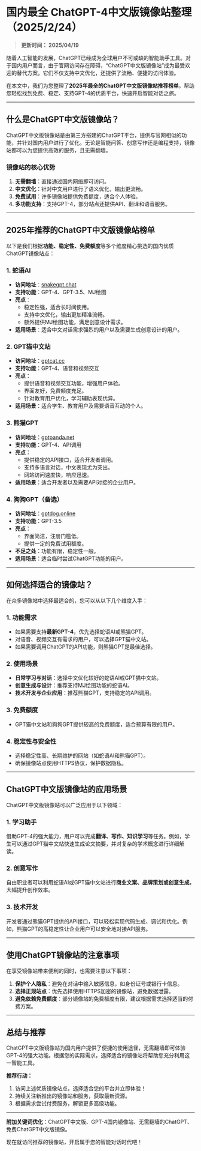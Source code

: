 # 国内最全 ChatGPT-4中文版镜像站整理（2025/2/24）
> **更新时间： 2025/04/19**  

随着人工智能的发展，ChatGPT已经成为全球用户不可或缺的智能助手工具。对于国内用户而言，由于官网访问存在障碍，“ChatGPT中文版镜像站”成为最受欢迎的替代方案。它们不仅支持中文优化，还提供了流畅、便捷的访问体验。

在本文中，我们为您整理了**2025年最全的ChatGPT中文版镜像站推荐榜单**，帮助您轻松找到免费、稳定、支持GPT-4的优质平台，快速开启智能对话之旅。 

---

## 什么是ChatGPT中文版镜像站？

ChatGPT中文版镜像站是由第三方搭建的ChatGPT平台，提供与官网相似的功能，并针对国内用户进行了优化。无论是智能问答、创意写作还是编程支持，镜像站都可以为您提供高效的服务，且无需翻墙。

### **镜像站的核心优势**
1. **无需翻墙**：直接通过国内网络即可访问。
2. **中文优化**：针对中文用户进行了语义优化，输出更流畅。
3. **免费试用**：许多镜像站提供免费额度，适合个人体验。
4. **多功能支持**：支持GPT-4，部分站点还提供API、翻译和语音服务。

---

## 2025年推荐的ChatGPT中文版镜像站榜单

以下是我们根据**功能、稳定性、免费额度**等多个维度精心挑选的国内优质ChatGPT镜像站点：

### **1. 蛇语AI**
- **访问地址**：[snakegpt.chat](https://snakegpt.chat)
- **支持功能**：GPT-4、GPT-3.5、MJ绘图
- **亮点**：
  - 稳定性强，适合长时间使用。
  - 支持中文优化，输出更加精准流畅。
  - 额外提供MJ绘图功能，满足创意设计需求。
- **适用场景**：适合中文对话需求强烈的用户以及需要生成创意设计的用户。

### **2. GPT猫中文站**
- **访问地址**：[gptcat.cc](https://gptcat.cc)
- **支持功能**：GPT-4、语音和视频交互
- **亮点**：
  - 提供语音和视频交互功能，增强用户体验。
  - 界面友好，免费额度充足。
  - 针对教育用户优化，学习辅助表现优异。
- **适用场景**：适合学生、教育用户及需要语音互动的个人。

### **3. 熊猫GPT**
- **访问地址**：[gptpanda.net](https://ai-panda.xyz/login?invite_code=34137c47)
- **支持功能**：GPT-4、API调用
- **亮点**：
  - 提供稳定的API接口，适合开发者调用。
  - 支持多语言对话，中文表现尤为突出。
  - 网站访问速度快，响应迅速。
- **适用场景**：适合开发者以及需要API对接的企业用户。

### **4. 狗狗GPT（备选）**
- **访问地址**：[gptdog.online](https://gptdog.online)
- **支持功能**：GPT-3.5
- **亮点**：
  - 界面简洁，注册门槛低。
  - 提供一定的免费试用额度。
- **不足之处**：功能有限，稳定性一般。
- **适用场景**：适合临时尝试ChatGPT功能的用户。

---

## 如何选择适合的镜像站？

在众多镜像站中选择最适合的，您可以从以下几个维度入手：

### **1. 功能需求**
- 如果需要支持**最新GPT-4**，优先选择蛇语AI或熊猫GPT。
- 对语音、视频交互有需求的用户，可以选择GPT猫中文站。
- 如果需要调用ChatGPT的API功能，则熊猫GPT是最佳选择。

### **2. 使用场景**
- **日常学习与对话**：选择中文优化较好的蛇语AI或GPT猫中文站。
- **创意生成与设计**：推荐支持MJ绘图功能的蛇语AI。
- **技术开发与企业应用**：推荐熊猫GPT，支持稳定的API调用。

### **3. 免费额度**
- GPT猫中文站和狗狗GPT提供较高的免费额度，适合预算有限的用户。

### **4. 稳定性与安全性**
- 选择稳定性高、长期维护的网站（如蛇语AI和熊猫GPT）。
- 确保镜像站点使用HTTPS协议，保护数据隐私。

---

## ChatGPT中文版镜像站的应用场景

ChatGPT中文版镜像站可以广泛应用于以下领域：

### **1. 学习助手**
借助GPT-4的强大能力，用户可以完成**翻译、写作、知识学习**等任务。例如，学生可以通过GPT猫中文站快速生成论文摘要，并对复杂的学术概念进行详细解读。

### **2. 创意写作**
自由职业者可以利用蛇语AI或GPT猫中文站进行**商业文案、品牌策划或创意生成**，大幅提升创作效率。

### **3. 技术开发**
开发者通过熊猫GPT提供的API接口，可以轻松实现代码生成、调试和优化。例如，熊猫GPT的高稳定性让企业用户可以安全地对接API服务。

---

## 使用ChatGPT镜像站的注意事项

在享受镜像站带来便利的同时，也需要注意以下事项：

1. **保护个人隐私**：避免在对话中输入敏感信息，如身份证号或银行卡信息。
2. **选择正规站点**：优先选择使用HTTPS加密的镜像站，避免数据泄露。
3. **避免依赖免费额度**：部分镜像站的免费额度有限，建议根据需求选择适当的付费方案。

---

## 总结与推荐

ChatGPT中文版镜像站为国内用户提供了便捷的使用途径，无需翻墙即可体验GPT-4的强大功能。根据您的实际需求，选择适合的镜像站将帮助您充分利用这一智能工具。

**推荐行动：**
1. 访问上述优质镜像站点，选择适合您的平台并立即体验！
2. 持续关注新推出的镜像站和服务，获取最新资源。
3. 根据需求尝试付费服务，解锁更多高级功能。

---

**附加关键词优化**：ChatGPT中文版、GPT-4国内镜像站、无需翻墙的ChatGPT、免费ChatGPT中文版镜像。

现在就访问推荐的镜像站，开启属于您的智能对话时代吧！
                                                                                                                                                                                                                                                                                                                                                                                     